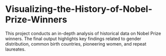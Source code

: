# Visualizing-the-History-of-Nobel-Prize-Winners
This project conducts an in-depth analysis of historical data on Nobel Prize winners. The final output highlights key findings related to gender distribution, common birth countries, pioneering women, and repeat laureates.

